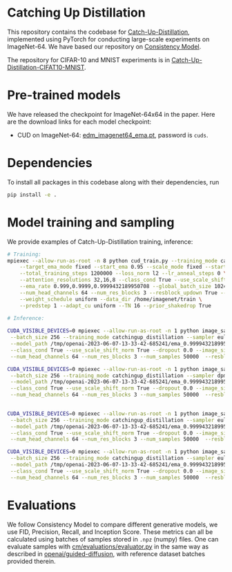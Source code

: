 # Catching Up Distillation

This repository contains the codebase for [Catch-Up-Distillation](https://arxiv.org/abs/2305.10769), implemented using PyTorch for conducting large-scale experiments on ImageNet-64. We have based our repository on [Consistency Model](https://github.com/openai/consistency_models).

The repository for CIFAR-10 and MNIST experiments is in [Catch-Up-Distillation-CIFAT10-MNIST](https://github.com/shaoshitong/Catch-Up-Distillation/tree/main).

# Pre-trained models

We have released the checkpoint for ImageNet-64x64 in the paper.
Here are the download links for each model checkpoint:

 * CUD on ImageNet-64: [edm_imagenet64_ema.pt](https://pan.baidu.com/s/1C9u8k1lfi9wraN9tLRJztg), password is `cuds`.

# Dependencies

To install all packages in this codebase along with their dependencies, run

```sh
pip install -e .
```

# Model training and sampling

We provide examples of Catch-Up-Distillation training, inference:

```sh
# Training:
mpiexec --allow-run-as-root -n 8 python cud_train.py --training_mode catchingup_distillation \
    --target_ema_mode fixed --start_ema 0.95 --scale_mode fixed --start_scales 80 \
    --total_training_steps 1200000 --loss_norm l2 --lr_anneal_steps 0 \
    --attention_resolutions 32,16,8 --class_cond True --use_scale_shift_norm True --dropout 0.1 \
    --ema_rate 0.999,0.9999,0.9999432189950708 --global_batch_size 1024 --image_size 64 --lr 0.0004 --num_channels 192 \
    --num_head_channels 64 --num_res_blocks 3 --resblock_updown True --schedule_sampler uniform --use_fp16 True --weight_decay 0.0 \
    --weight_schedule uniform --data_dir /home/imagenet/train \
    --predstep 1 --adapt_cu uniform --TN 16 --prior_shakedrop True
  
# Inference:

CUDA_VISIBLE_DEVICES=0 mpiexec --allow-run-as-root -n 1 python image_sample.py \
 --batch_size 256 --training_mode catchingup_distillation --sampler euler \
 --model_path /tmp/openai-2023-06-07-13-33-42-685241/ema_0.9999432189950708_500000.pt  --attention_resolutions 32,16,8 \
 --class_cond True --use_scale_shift_norm True --dropout 0.0 --image_size 64 --num_channels 192 --save_z True --prior_shakedrop True \
 --num_head_channels 64 --num_res_blocks 3 --num_samples 50000  --resblock_updown True --use_fp16 True --weight_schedule uniform --steps 16

CUDA_VISIBLE_DEVICES=0 mpiexec --allow-run-as-root -n 1 python image_sample.py \
 --batch_size 256 --training_mode catchingup_distillation --sampler dpm_solver_2 \
 --model_path /tmp/openai-2023-06-07-13-33-42-685241/ema_0.9999432189950708_500000.pt  --attention_resolutions 32,16,8 \
 --class_cond True --use_scale_shift_norm True --dropout 0.0 --image_size 64 --num_channels 192 --save_z True --prior_shakedrop True \
 --num_head_channels 64 --num_res_blocks 3 --num_samples 50000  --resblock_updown True --use_fp16 True --weight_schedule uniform --steps 6

 
CUDA_VISIBLE_DEVICES=0 mpiexec --allow-run-as-root -n 1 python image_sample.py \
 --batch_size 256 --training_mode catchingup_distillation --sampler euler \
 --model_path /tmp/openai-2023-06-07-13-33-42-685241/ema_0.9999432189950708_500000.pt  --attention_resolutions 32,16,8 \
 --class_cond True --use_scale_shift_norm True --dropout 0.0 --image_size 64 --num_channels 192 --save_z True --prior_shakedrop True \
 --num_head_channels 64 --num_res_blocks 3 --num_samples 50000  --resblock_updown True --use_fp16 True --weight_schedule uniform --steps 8

CUDA_VISIBLE_DEVICES=0 mpiexec --allow-run-as-root -n 1 python image_sample.py \
 --batch_size 256 --training_mode catchingup_distillation --sampler euler \
 --model_path /tmp/openai-2023-06-07-13-33-42-685241/ema_0.9999432189950708_500000.pt  --attention_resolutions 32,16,8 \
 --class_cond True --use_scale_shift_norm True --dropout 0.0 --image_size 64 --num_channels 192 --save_z True --prior_shakedrop True \
 --num_head_channels 64 --num_res_blocks 3 --num_samples 50000  --resblock_updown True --use_fp16 True --weight_schedule uniform --steps 4
```

# Evaluations

We follow Consistency Model to compare different generative models, we use FID, Precision, Recall, and Inception Score. These metrics can all be calculated using batches of samples stored in `.npz` (numpy) files. One can evaluate samples with [cm/evaluations/evaluator.py](evaluations/evaluator.py) in the same way as described in [openai/guided-diffusion](https://github.com/openai/guided-diffusion), with reference dataset batches provided therein.